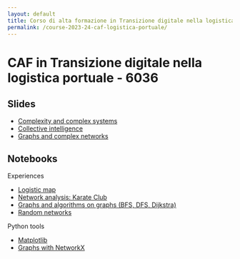 ```yaml
---
layout: default
title: Corso di alta formazione in Transizione digitale nella logistica portuale - 6036
permalink: /course-2023-24-caf-logistica-portuale/
---
```


# CAF in Transizione digitale nella logistica portuale - 6036


## Slides

- [Complexity and complex systems](https://drive.google.com/file/d/12BQ6kPp-OjfHr1Npl-MMsrzJWAAt_heo/view?usp=sharing)
- [Collective intelligence](https://drive.google.com/file/d/1P5QkvXG4eqbUZMe0LwlOg1vzFcf3j6Yj/view?usp=sharing)
- [Graphs and complex networks](https://drive.google.com/file/d/1-JE8EPovMl6_n1b4uI9Gyoc0HhmeqP_j/view?usp=sharing)

## Notebooks

Experiences

- [Logistic map](https://drive.google.com/file/d/153kmic4NuTBUEni7zuKQPtH2zna94TJl/view?usp=sharing)
- [Network analysis: Karate Club](https://drive.google.com/file/d/1T9WLdYbXZOD94Op2mZ1agwsafz7eVmJR/view?usp=sharing)
- [Graphs and algorithms on graphs (BFS, DFS, Dijkstra)](https://drive.google.com/file/d/1MUgsDsg2XTbef9bbUmH__kL93gJz6Sxh/view?usp=sharing)
- [Random networks](https://drive.google.com/file/d/1uk1-dki8VY3ccSdxfRKpafC5xjjugM9v/view?usp=sharing)

Python tools

- [Matplotlib](https://drive.google.com/file/d/1DYsz4XsVNlgRW_SeYe91jj-rljVvVNfd/view?usp=sharing)
- [Graphs with NetworkX](https://drive.google.com/file/d/1Jo_r518_0XAmhZSMnHg7zsRO6B1MiBPN/view?usp=sharing)

